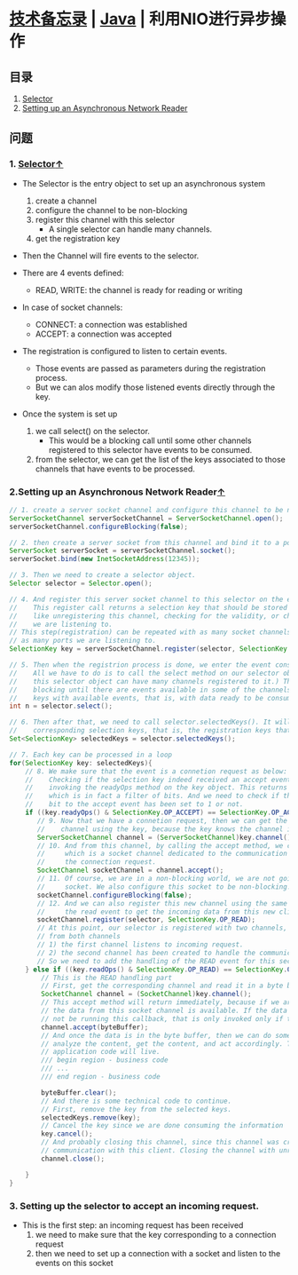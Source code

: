 # [技术备忘录](../README.md) | [Java](README.md) | 利用NIO进行异步操作
## 目录
  1. [Selector](#selector)
  2. [Setting up an Asynchronous Network Reader](#set-up-async-network-reader)

## 问题
### 1. [Selector](https://docs.oracle.com/javase/8/docs/api/java/nio/channels/Selector.html)<a name="selector"></a>[↑](#top)
* The Selector is the entry object to set up an asynchronous system
  1. create a channel
  2. configure the channel to be non-blocking
  3. register this channel with this selector
     * A single selector can handle many channels.
  4. get the registration key
* Then the Channel will fire events to the selector.
* There are 4 events defined:
  * READ, WRITE: the channel is ready for reading or writing
* In case of socket channels:
  * CONNECT: a connection was established
  * ACCEPT: a connection was accepted
* The registration is configured to listen to certain events.
  * Those events are passed as parameters during the registration process.
  * But we can alos modify those listened events directly through the key.

* Once the system is set up
    1. we call select() on the selector.
       * This would be a blocking call until some other channels registered to
         this selector have events to be consumed.
    2. from the selector, we can get the list of the keys associated to those channels
       that have events to be processed.
### 2.Setting up an Asynchronous Network Reader<a name="set-up-async-network-reader"></a>[↑](#top)
```java
// 1. create a server socket channel and configure this channel to be non-blocking
ServerSocketChannel serverSocketChannel = ServerSocketChannel.open();
serverSocketChannel.configureBlocking(false);

// 2. then create a server socket from this channel and bind it to a port
ServerSocket serverSocket = serverSocketChannel.socket();
serverSocket.bind(new InetSocketAddress(12345));

// 3. Then we need to create a selector object.
Selector selector = Selector.open();

// 4. And register this server socket channel to this selector on the event OP_ACCEPT
//    This register call returns a selection key that should be stored for future use,
//    like unregistering this channel, checking for the validity, or changing the events
//    we are listening to.
// This step(registration) can be repeated with as many socket channels as we have, with
// as many ports we are listening to.
SelectionKey key = serverSocketChannel.register(selector, SelectionKey.OP_ACCEPT);

// 5. Then when the registrion process is done, we enter the event consuming loop. 
//    All we have to do is to call the select method on our selector object.(Remember that
//    this selector object can have many channels registered to it.) This select call is
//    blocking until there are events available in some of the channels. n is the number of
//    keys with available events, that is, with data ready to be consumed.
int n = selector.select();

// 6. Then after that, we need to call selector.selectedKeys(). It will return a set of
//    corresponding selection keys, that is, the registration keys that generated events.
Set<SelectionKey> selectedKeys = selector.selectedKeys();

// 7. Each key can be processed in a loop
for(SelectionKey key: selectedKeys){
    // 8. We make sure that the event is a connetion request as below:
    //    Checking if the selection key indeed received an accept event is done by
    //    invoking the readyOps method on the key object. This returns an int,
    //    which is in fact a filter of bits. And we need to check if the correspoding
    //    bit to the accept event has been set to 1 or not. 
    if ((key.readyOps() & SelectionKey.OP_ACCEPT) == SelectionKey.OP_ACCEPT) {
       // 9. Now that we have a connetion request, then we can get the corresponding
       //    channel using the key, because the key knows the channel it is linked to.
       ServerSocketChannel channel = (ServerSocketChannel)key.channel();
       // 10. And from this channel, by calling the accept method, we can open a second socket,
       //     which is a socket channel dedicated to the communication to the client that made
       //     the connection request.
       SocketChannel socketChannel = channel.accept();
       // 11. Of course, we are in a non-blocking world, we are not going to create a synchronous
       //     socket. We also configure this socket to be non-blocking. 
       socketChannel.configureBlocking(false);
       // 12. And we can also register this new channel using the same selector we already have on
       //     the read event to get the incoming data from this new client. 
       socketChannel.register(selector, SelectionKey.OP_READ);
       // At this point, our selector is registered with two channels, and will get the events
       // from both channels
       // 1) the first channel listens to incoming request.
       // 2) the second channel has been created to handle the communication with a given client
       // So we need to add the handling of the READ event for this second channel.
    } else if ((key.readOps() & SelectionKey.OP_READ) == SelectionKey.OP_READ) {
        // This is the READ handling part
        // First, get the corresponding channel and read it in a byte buffer
        SocketChannel channel = (SocketChannel)key.channel();
        // This accept method will return immediately, because if we are in this code, it means that
        // the data from this socket channel is available. If the data was not available, then we would
        // not be running this callback, that is only invoked only if the data is available.
        channel.accept(byteBuffer);
        // And once the data is in the byte buffer, then we can do something with it, whatever we need,
        // analyze the content, get the content, and act accordingly. This is where our business, our
        // application code will live.
        /// begin region - business code
        /// ...
        /// end region - business code

        byteBuffer.clear();
        // And there is some technical code to continue.
        // First, remove the key from the selected keys.
        selectedKeys.remove(key);
        // Cancel the key since we are done consuming the information
        key.cancel();
        // And probably closing this channel, since this channel was created just to handle this particular
        // communication with this client. Closing the channel with unregister this channel from the selector.
        channel.close();

    }
}
```

### 3. Setting up the selector to accept an incoming request.
* This is the first step: an incoming request has been received
    1. we need to make sure that the key corresponding to a connection request
    2. then we need to set up a connection with a socket and listen to the events on this socket